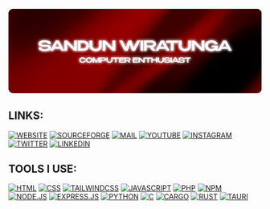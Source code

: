 ![banner](https://raw.githubusercontent.com/sandunwira/sandunwira/main/banner.png)

## LINKS:

[![WEBSITE](https://img.shields.io/badge/WEBSITE-%23181717.svg?style=for-the-badge&logo=github&logoColor=white)](https://sandunwira.repl.co)
[![SOURCEFORGE](https://img.shields.io/badge/SOURCEFORGE-%23FF6600.svg?style=for-the-badge&logo=sourceforge&logoColor=white)](https://sourceforge.net/u/sandunwira)
[![MAIL](https://img.shields.io/badge/MAIL-%23005FF9.svg?style=for-the-badge&logo=maildotru&logoColor=white)](mailto:sandunwira1234@gmail.com)
[![YOUTUBE](https://img.shields.io/badge/YOUTUBE-%23FF0000.svg?style=for-the-badge&logo=youtube&logoColor=white)](https://www.youtube.com/@sandunwira)
[![INSTAGRAM](https://img.shields.io/badge/INSTAGRAM-%23E4405F.svg?style=for-the-badge&logo=instagram&logoColor=white)](https://www.instagram.com/sandunwira)
[![TWITTER](https://img.shields.io/badge/TWITTER-%231DA1F2.svg?style=for-the-badge&logo=twitter&logoColor=white)](https://twitter.com/sandunwira)
[![LINKEDIN](https://img.shields.io/badge/LINKEDIN-%230A66C2.svg?style=for-the-badge&logo=linkedin&logoColor=white)](https://www.linkedin.com/in/sandunwiratunga)

## TOOLS I USE:

[![HTML](https://img.shields.io/badge/HTML-%23E34F26.svg?style=for-the-badge&logo=html5&logoColor=white)](https://en.wikipedia.org/wiki/HTML)
[![CSS](https://img.shields.io/badge/CSS-%231572B6.svg?style=for-the-badge&logo=css3&logoColor=white)](https://en.wikipedia.org/wiki/CSS)
[![TAILWINDCSS](https://img.shields.io/badge/TAILWINDCSS-%2306B6D4.svg?style=for-the-badge&logo=tailwindcss&logoColor=white)](https://tailwindcss.com)
[![JAVASCRIPT](https://img.shields.io/badge/JAVASCRIPT-%23F7DF1E.svg?style=for-the-badge&logo=javascript&logoColor=black)](https://en.wikipedia.org/wiki/JavaScript)
[![PHP](https://img.shields.io/badge/PHP-%23777BB4.svg?style=for-the-badge&logo=php&logoColor=white)](https://www.php.net)
[![NPM](https://img.shields.io/badge/NPM-%23CB3837.svg?style=for-the-badge&logo=npm&logoColor=white)](https://www.npmjs.com)
[![NODE.JS](https://img.shields.io/badge/NODE.JS-%23339933.svg?style=for-the-badge&logo=node.js&logoColor=white)](https://nodejs.org)
[![EXPRESS.JS](https://img.shields.io/badge/EXPRESS.JS-%23000000.svg?style=for-the-badge&logo=express&logoColor=white)](https://expressjs.com)
[![PYTHON](https://img.shields.io/badge/PYTHON-%233776AB.svg?style=for-the-badge&logo=python&logoColor=white)](https://www.python.org)
[![C](https://img.shields.io/badge/C-%23A8B9CC.svg?style=for-the-badge&logo=c&logoColor=black)](https://en.wikipedia.org/wiki/C_(programming_language))
[![CARGO](https://img.shields.io/badge/CARGO-%23E6AB37.svg?style=for-the-badge&logo=cargo&logoColor=white)](https://doc.rust-lang.org/cargo)
[![RUST](https://img.shields.io/badge/RUST-%23000000.svg?style=for-the-badge&logo=rust&logoColor=white)](https://rust-lang.org)
[![TAURI](https://img.shields.io/badge/TAURI-%23FFC131.svg?style=for-the-badge&logo=tauri&logoColor=black)](https://tauri.app)



